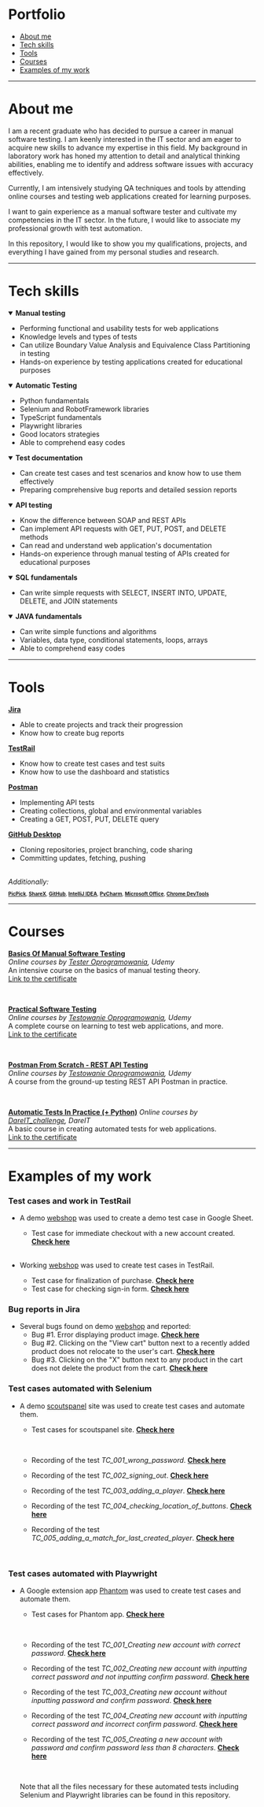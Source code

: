 # Portfolio

- [About me](#about-me)
- [Tech skills](#tech-skills)
- [Tools](#tools)
- [Courses](#courses)
- [Examples of my work](#examples-of-my-work)

---

# About me

I am a recent graduate who has decided to pursue a career in manual software testing. I am keenly interested in the IT
sector and am eager to acquire new skills to advance my expertise in this field. My background in laboratory work has
honed my attention to detail and analytical thinking abilities, enabling me to identify and address software
issues with accuracy effectively.

Currently, I am intensively studying QA techniques and tools by attending online courses and testing web applications
created for learning purposes.

I want to gain experience as a manual software tester and cultivate my competencies in the IT sector. In the future, I would
like to associate my professional growth with test automation.

In this repository, I would like to show you my qualifications, projects, and everything I have gained from my personal
studies and research.

---

# Tech skills

<details open>
<summary> <b> Manual testing </b> </summary>
<ul>
<li> Performing functional and usability tests for web applications </li>
<li> Knowledge levels and types of tests </li>
<li> Can utilize Boundary Value Analysis and Equivalence Class Partitioning in testing </li>
<li> Hands-on experience by testing applications created for educational purposes </li>
</ul>
</details>

<details open>
<summary> <b> Automatic Testing </b> </summary> 
<ul>
<li> Python fundamentals </li>
<li> Selenium and RobotFramework libraries </li>
<li> TypeScript fundamentals </li>
<li> Playwright libraries </li>
<li> Good locators strategies </li>
<li> Able to comprehend easy codes </li>
</ul>
</details>

<details open>
<summary> <b> Test documentation </b> </summary> 
<ul>
<li> Can create test cases and test scenarios and know how to use them effectively </li>
<li> Preparing comprehensive bug reports and detailed session reports </li>
</ul>
</details>

<details open>
<summary> <b> API testing </b> </summary> 
<ul>
<li> Know the difference between SOAP and REST APIs </li>
<li> Can implement API requests with GET, PUT, POST, and DELETE methods </li>
<li> Can read and understand web application's documentation </li>
<li> Hands-on experience through manual testing of APIs created for educational purposes</li>
</ul>
</details>

<details open>
<summary> <b> SQL fundamentals </b> </summary> 
<ul>
<li> Can write simple requests with SELECT, INSERT INTO, UPDATE, DELETE, and JOIN statements </li>
</ul>
</details>

<details open>
<summary> <b> JAVA fundamentals </b> </summary> 
<ul>
<li> Can write simple functions and algorithms </li>
<li> Variables, data type, conditional statements, loops, arrays </li>
<li> Able to comprehend easy codes </li>
</ul>
</details>

---

# Tools

[<b>Jira</b>](https://www.atlassian.com/pl/software/jira)

+ Able to create projects and track their progression
+ Know how to create bug reports

[<b>TestRail</b>](https://www.testrail.com/)

+ Know how to create test cases and test suits
+ Know how to use the dashboard and statistics

[<b>Postman</b>](https://www.postman.com/)

+ Implementing API tests
+ Creating collections, global and environmental variables
+ Creating a GET, POST, PUT, DELETE query

[<b>GitHub Desktop</b>](https://github.com/)

+ Cloning repositories, project branching, code sharing
+ Committing updates, fetching, pushing

<br>
<i> Additionally: </i>
<font size="1">

[<b>PicPick</b>](https://picpick.app/pl/), [<b>ShareX</b>](https://getsharex.com/), [<b>GitHub</b>](https://git-scm.com/), [<b>IntelliJ IDEA</b>](https://www.jetbrains.com/idea/), [<b>PyCharm</b>](https://www.jetbrains.com/pycharm/), [<b>Microsoft Office</b>](https://www.office.com/), [<b>Chrome DevTools</b>](https://developer.chrome.com/docs/devtools/)

</font>

---

# Courses

__[Basics Of Manual Software Testing](https://www.udemy.com/course/kurs-testowania-oprogramowania/)__  
*Online courses by [Tester Oprogramowania](https://www.udemy.com/user/testeroprogramowaniapl/), Udemy*  
An intensive course on the basics of manual testing theory.  
[Link to the certificate](https://www.udemy.com/certificate/UC-b0d4f462-277e-4510-be9f-11ade071fe6b/)

<br>

__[Practical Software Testing](https://www.udemy.com/course/praktyczny-kurs-testowania-oprogramowania/)__  
*Online courses by [Testowanie Oprogramowania](https://www.udemy.com/user/rafal-podraza-3/), Udemy*  
A complete course on learning to test web applications, and more.  
[Link to the certificate](https://www.udemy.com/certificate/UC-3ec7eec2-88b3-4d37-ad42-b2c220b358e5/)

<br>

__[Postman From Scratch - REST API Testing](https://www.udemy.com/course/postman-od-podstaw-testowanie-rest-api/)__  
*Online courses by [Testowanie Oprogramowania](https://www.udemy.com/user/rafal-podraza-3/), Udemy*  
A course from the ground-up testing REST API Postman in practice.

<br>

__[Automatic Tests In Practice (+ Python)](https://www.dareit.io/challenges/wstep-do-testow-automatycznych)__ 
*Online courses by [DareIT_challenge](https://www.dareit.io/challenges), DareIT*  
A basic course in creating automated tests for web applications.  
[Link to the certificate](https://drive.google.com/file/d/1sP_qA5laMD6B1of2tEbuRwosVDgdG5BM/view?usp=sharing)

---

# Examples of my work

### Test cases and work in TestRail

+ A demo [webshop](https://skleptest.pl/) was used to create a demo test case in Google Sheet.
    + Test case for immediate checkout with a new account created. __[Check here](https://docs.google.com/spreadsheets/d/1AG8sWwDQGUCQlBZIxYx6EUMWeC9Zck2z/edit?usp=sharing&ouid=103846351617777504097&rtpof=true&sd=true)__

  <br>
+ Working [webshop](https://www.x-kom.pl/) was used to create test cases in TestRail.
    + Test case for finalization of purchase. __[Check here](https://drive.google.com/file/d/1iA4qZpQ8Ds3FDDaEAORwSb6u3BTT75p6/view?usp=sharing)__
    + Test case for checking sign-in form. __[Check here](https://drive.google.com/file/d/15e6iwM9hxLmbSuG8UVNV_YZh8iS8D-pU/view?usp=sharing)__
      <br>

### Bug reports in Jira

+ Several bugs found on demo [webshop](https://skleptest.pl/) and reported:
  + Bug #1. Error displaying product image. __[Check here](https://drive.google.com/file/d/1YEztzW29qEMlj736k1C60B462Gn7LKAc/view?usp=sharing)__
  + Bug #2. Clicking on the "View cart" button next to a recently added product does not relocate to the user's cart. __[Check here](https://drive.google.com/file/d/1iFZexlNRcWrbwuvjckQ6qBqhTCwTJ-4q/view?usp=sharing)__
  + Bug #3. Clicking on the "X" button next to any product in the cart does not delete the product from the cart. __[Check here](https://drive.google.com/file/d/19u4cpjQgnCh4Cg0OGuKNIBFO9WcqtM_8/view?usp=sharing)__

### Test cases automated with Selenium

+ A demo [scoutspanel](https://scouts-test.futbolkolektyw.pl/login) site was used to create test cases and automate them.
  + Test cases for scoutspanel site. __[Check here](https://docs.google.com/spreadsheets/d/1x7f8Yk0am4dxqy_thKiOildIs4yLFmyD/edit?usp=sharing&ouid=103846351617777504097&rtpof=true&sd=true)__
  
    <br>
  
  + Recording of the test *TC_001_wrong_password*. __[Check here](https://drive.google.com/file/d/1kA5mPnZEK6hWU0bhZ38i5-sxvC6AyUy-/view?usp=sharing)__
  + Recording of the test *TC_002_signing_out*. __[Check here](https://drive.google.com/file/d/107468XQTu7rS9wa2d75YhkP5wUdsHt4X/view?usp=sharing)__
  + Recording of the test *TC_003_adding_a_player*. __[Check here](https://drive.google.com/file/d/1TVYZA7GkKbOxe24ZIHPpislJxMuUW6BA/view?usp=sharing)__
  + Recording of the test *TC_004_checking_location_of_buttons*. __[Check here](https://drive.google.com/file/d/1mnjTJzWyqncKxBnT05qxJ0VUz-Wf6-hy/view?usp=sharing)__
  + Recording of the test *TC_005_adding_a_match_for_last_created_player*. __[Check here](https://drive.google.com/file/d/1pVjWJ5YHs34WPVNe5O35IvODfwHoejbe/view?usp=sharing)__
  
    <br>

### Test cases automated with Playwright

+ A Google extension app [Phantom](https://chromewebstore.google.com/detail/phantom/bfnaelmomeimhlpmgjnjophhpkkoljpa) was used to create test cases and automate them.
  + Test cases for Phantom app. __[Check here](https://docs.google.com/spreadsheets/d/1XZ3kpLYmncEASnjBwSgjVLd7Fp5JevhZ/edit?usp=sharing&ouid=103846351617777504097&rtpof=true&sd=true)__
  
    <br>
  
  + Recording of the test *TC_001_Creating new account with correct password*. __[Check here](https://drive.google.com/file/d/1TjgTL3wS1LxMmtPtAxGsivdsPUsL-3ex/view?usp=sharing)__
  + Recording of the test *TC_002_Creating new account with inputting correct password and not inputting confirm password*. __[Check here](https://drive.google.com/file/d/1v7y0IanplJ5Q2OCxVuCnSERs_sQHQiB9/view?usp=sharing)__
  + Recording of the test *TC_003_Creating new account without inputting password and confirm password*. __[Check here](https://drive.google.com/file/d/1EkjLGAyXxX_vA4rIDPiaOZMnwlc-ShQT/view?usp=sharing)__
  + Recording of the test *TC_004_Creating new account with inputting correct password and incorrect confirm password*. __[Check here](https://drive.google.com/file/d/1yEaJZQp55zj1riov2sCcSvakwW2rxzAp/view?usp=sharing)__
  + Recording of the test *TC_005_Creating a new account with password and confirm password less than 8 characters*. __[Check here](https://drive.google.com/file/d/1PeG1Nz5qqO-NXdYaEpGSK-eG512TipOe/view?usp=sharing)__
  
    <br>
  
  Note that all the files necessary for these automated tests including Selenium and Playwright libraries can be found in this repository.


